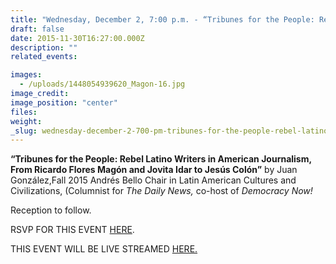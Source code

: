 ```yaml
---
title: "Wednesday, December 2, 7:00 p.m. - “Tribunes for the People: Rebel Latino Writers in American Journalism, From Ricardo Flores Magón and Jovita Idar to Jesús Colón”"
draft: false
date: 2015-11-30T16:27:00.000Z
description: ""
related_events:

images:
  - /uploads/1448054939620_Magon-16.jpg
image_credit:
image_position: "center"
files:
weight:
_slug: wednesday-december-2-700-pm-tribunes-for-the-people-rebel-latino-writers-in-american-journalism-from-ricardo-flores-magón-and-jovita-idar-to-jesús-colón
---
```


**“Tribunes for the People: Rebel Latino Writers in American Journalism, From Ricardo Flores Magón and Jovita Idar to Jesús Colón”** by Juan González,Fall 2015 Andrés Bello Chair in Latin American Cultures and Civilizations, (Columnist for _The Daily News,_ co-host of _Democracy Now!_

Reception to follow.

RSVP FOR THIS EVENT [HERE](https://www.eventbrite.com/e/tribunes-for-the-people-rebel-latino-writers-in-american-journalism-tickets-19083687824).

THIS EVENT WILL BE LIVE STREAMED [HERE.](http://livestream.com/nyu-tv/tribunesforthepeople)[](http://livestream.com/nyu-tv/tribunesforthepeople)[](http://www.kjcc.org/)

